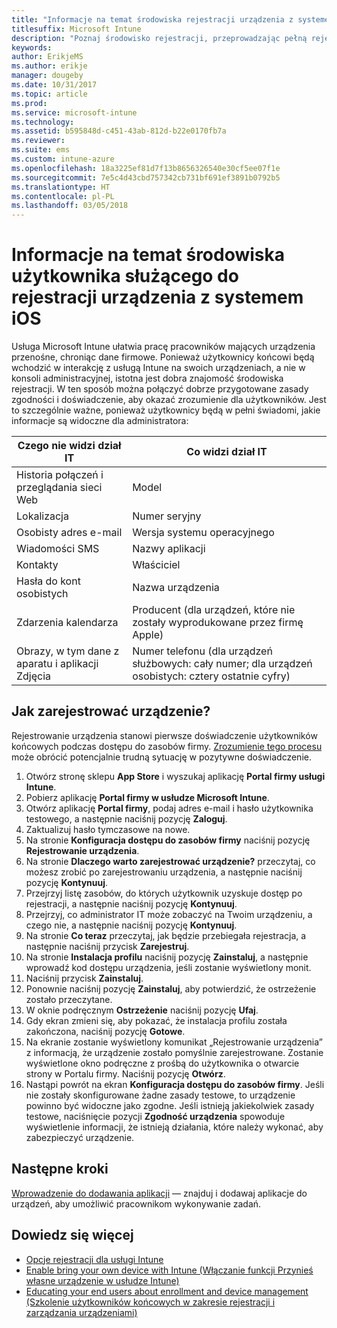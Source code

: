 ```yaml
---
title: "Informacje na temat środowiska rejestracji urządzenia z systemem iOS"
titlesuffix: Microsoft Intune
description: "Poznaj środowisko rejestracji, przeprowadzając pełną rejestrację urządzenia z systemem iOS."
keywords: 
author: ErikjeMS
ms.author: erikje
manager: dougeby
ms.date: 10/31/2017
ms.topic: article
ms.prod: 
ms.service: microsoft-intune
ms.technology: 
ms.assetid: b595848d-c451-43ab-812d-b22e0170fb7a
ms.reviewer: 
ms.suite: ems
ms.custom: intune-azure
ms.openlocfilehash: 18a3225ef81d7f13b8656326540e30cf5ee07f1e
ms.sourcegitcommit: 7e5c4d43cbd757342cb731bf691ef3891b0792b5
ms.translationtype: HT
ms.contentlocale: pl-PL
ms.lasthandoff: 03/05/2018
---
```

# <a name="understand-the-users-experience-enrolling-an-ios-device"></a>Informacje na temat środowiska użytkownika służącego do rejestracji urządzenia z systemem iOS

Usługa Microsoft Intune ułatwia pracę pracowników mających urządzenia przenośne, chroniąc dane firmowe. Ponieważ użytkownicy końcowi będą wchodzić w interakcję z usługą Intune na swoich urządzeniach, a nie w konsoli administracyjnej, istotna jest dobra znajomość środowiska rejestracji. W ten sposób można połączyć dobrze przygotowane zasady zgodności i doświadczenie, aby okazać zrozumienie dla użytkowników. Jest to szczególnie ważne, ponieważ użytkownicy będą w pełni świadomi, jakie informacje są widoczne dla administratora:

| Czego nie widzi dział IT | Co widzi dział IT |
|---|---|
| Historia połączeń i przeglądania sieci Web | Model |
| Lokalizacja | Numer seryjny |
| Osobisty adres e-mail | Wersja systemu operacyjnego |
| Wiadomości SMS | Nazwy aplikacji |
| Kontakty | Właściciel |
| Hasła do kont osobistych | Nazwa urządzenia |
| Zdarzenia kalendarza | Producent (dla urządzeń, które nie zostały wyprodukowane przez firmę Apple) |
| Obrazy, w tym dane z aparatu i aplikacji Zdjęcia | Numer telefonu (dla urządzeń służbowych: cały numer; dla urządzeń osobistych: cztery ostatnie cyfry) |

## <a name="how-do-i-enroll-a-device"></a>Jak zarejestrować urządzenie?

Rejestrowanie urządzenia stanowi pierwsze doświadczenie użytkowników końcowych podczas dostępu do zasobów firmy. [Zrozumienie tego procesu](end-user-educate.md) może obrócić potencjalnie trudną sytuację w pozytywne doświadczenie.

1. Otwórz stronę sklepu **App Store** i wyszukaj aplikację **Portal firmy usługi Intune**.
2. Pobierz aplikację **Portal firmy w usłudze Microsoft Intune**.
3. Otwórz aplikację **Portal firmy**, podaj adres e-mail i hasło użytkownika testowego, a następnie naciśnij pozycję **Zaloguj**.
4. Zaktualizuj hasło tymczasowe na nowe.
5. Na stronie **Konfiguracja dostępu do zasobów firmy** naciśnij pozycję **Rejestrowanie urządzenia**.
6. Na stronie **Dlaczego warto zarejestrować urządzenie?** przeczytaj, co możesz zrobić po zarejestrowaniu urządzenia, a następnie naciśnij pozycję **Kontynuuj**.
7. Przejrzyj listę zasobów, do których użytkownik uzyskuje dostęp po rejestracji, a następnie naciśnij pozycję **Kontynuuj**.
8. Przejrzyj, co administrator IT może zobaczyć na Twoim urządzeniu, a czego nie, a następnie naciśnij pozycję **Kontynuuj**.
9. Na stronie **Co teraz** przeczytaj, jak będzie przebiegała rejestracja, a następnie naciśnij przycisk **Zarejestruj**.
10. Na stronie **Instalacja profilu** naciśnij pozycję **Zainstaluj**, a następnie wprowadź kod dostępu urządzenia, jeśli zostanie wyświetlony monit.
11. Naciśnij przycisk **Zainstaluj**.
12. Ponownie naciśnij pozycję **Zainstaluj**, aby potwierdzić, że ostrzeżenie zostało przeczytane.
13. W oknie podręcznym **Ostrzeżenie** naciśnij pozycję **Ufaj**.
14. Gdy ekran zmieni się, aby pokazać, że instalacja profilu została zakończona, naciśnij pozycję **Gotowe**.
15. Na ekranie zostanie wyświetlony komunikat „Rejestrowanie urządzenia” z informacją, że urządzenie zostało pomyślnie zarejestrowane. Zostanie wyświetlone okno podręczne z prośbą do użytkownika o otwarcie strony w Portalu firmy. Naciśnij pozycję **Otwórz**.
16. Nastąpi powrót na ekran **Konfiguracja dostępu do zasobów firmy**. Jeśli nie zostały skonfigurowane żadne zasady testowe, to urządzenie powinno być widoczne jako zgodne. Jeśli istnieją jakiekolwiek zasady testowe, naciśnięcie pozycji **Zgodność urządzenia** spowoduje wyświetlenie informacji, że istnieją działania, które należy wykonać, aby zabezpieczyć urządzenie.

## <a name="next-steps"></a>Następne kroki

[Wprowadzenie do dodawania aplikacji](get-started-apps.md) — znajduj i dodawaj aplikacje do urządzeń, aby umożliwić pracownikom wykonywanie zadań.

## <a name="learn-more"></a>Dowiedz się więcej

* [Opcje rejestracji dla usługi Intune](enrollment-options.md)
* [Enable bring your own device with Intune (Włączanie funkcji Przynieś własne urządzenie w usłudze Intune)](byod-enable.md)
* [Educating your end users about enrollment and device management (Szkolenie użytkowników końcowych w zakresie rejestracji i zarządzania urządzeniami)](end-user-educate.md)
